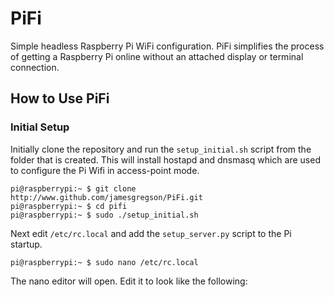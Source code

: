 # PiFi

Simple headless Raspberry Pi WiFi configuration. PiFi simplifies the process of getting a Raspberry Pi online without an attached display or terminal connection.

## How to Use PiFi

### Initial Setup

Initially clone the repository and run the ```setup_initial.sh``` script from the folder that is created. This will install hostapd and dnsmasq which are used to configure the Pi Wifi in access-point mode.

````
pi@raspberrypi:~ $ git clone http://www.github.com/jamesgregson/PiFi.git
pi@raspberrypi:~ $ cd pifi
pi@raspberrypi:~ $ sudo ./setup_initial.sh
````

Next edit ```/etc/rc.local``` and add the ```setup_server.py``` script to the Pi startup.

````
pi@raspberrypi:~ $ sudo nano /etc/rc.local
````

The nano editor will open. Edit it to look like the following:



